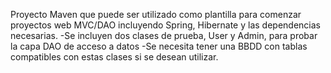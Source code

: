 Proyecto Maven que puede ser utilizado como plantilla para comenzar proyectos web MVC/DAO incluyendo Spring, Hibernate y las dependencias necesarias.
-Se incluyen dos clases de prueba, User y Admin, para probar la capa DAO de acceso a datos
-Se necesita tener una BBDD con tablas compatibles con estas clases si se desean utilizar.